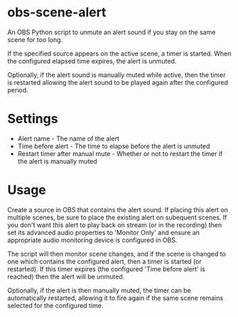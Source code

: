 # obs-scene-alert
An OBS Python script to unmute an alert sound if you stay on the same scene for too long.

If the specified source appears on the active scene, a timer is started. When the configured elapsed time expires, the alert is unmuted.

Optionally, if the alert sound is manually muted while active, then the timer is restarted allowing the alert sound to be played again after the configured period.

# Settings
* Alert name - The name of the alert
* Time before alert - The time to elapse before the alert is unmuted
* Restart timer after manual mute - Whether or not to restart the timer if the alert is manually muted

# Usage
Create a source in OBS that contains the alert sound. If placing this alert on multiple scenes, be sure to place the existing alert on subequent scenes. If you don't want this alert to play back on stream (or in the recording) then set its advanced audio properties to 'Monitor Only' and ensure an appropriate audio monitoring device is configured in OBS.

The script will then monitor scene changes, and if the scene is changed to one which contains the configured alert, then a timer is started (or restarted). If this timer expires (the configured 'Time before alert' is reached) then the alert will be unmuted.

Optionally, if the alert is then manually muted, the timer can be automatically restarted, allowing it to fire again if the same scene remains selected for the configured time.